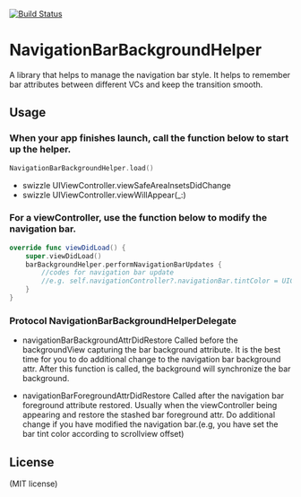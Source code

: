 [![Build Status](https://travis-ci.org/Jerry0523/NavigationBarBackgroundHelper.svg?branch=master)](https://travis-ci.org/Jerry0523/NavigationBarBackgroundHelper)
# NavigationBarBackgroundHelper
A library that helps to manage the navigation bar style. It helps to remember bar attributes between different VCs and keep the transition smooth.


Usage
-------

### When your app finishes launch, call the function below to start up the helper.

```swift
NavigationBarBackgroundHelper.load()
```
- swizzle UIViewController.viewSafeAreaInsetsDidChange
- swizzle UIViewController.viewWillAppear(_:)

### For a viewController, use the function below to modify the navigation bar.

```swift
override func viewDidLoad() {
    super.viewDidLoad()
    barBackgroundHelper.performNavigationBarUpdates {
        //codes for navigation bar update
        //e.g. self.navigationController?.navigationBar.tintColor = UIColor.white
    }
}
```

### Protocol NavigationBarBackgroundHelperDelegate

- navigationBarBackgroundAttrDidRestore
Called before the backgroundView capturing the bar background attribute. It is the best time for you to do additional change to the navigation bar background attr. After this function is called, the background will synchronize the bar background.

- navigationBarForegroundAttrDidRestore
Called after the navigation bar foreground attribute restored. Usually when the viewController being appearing and restore the stashed bar foreground attr. Do additional change if you have modified the navigation bar.(e.g, you have set the bar tint color according to scrollview offset)


License
-------
(MIT license)

